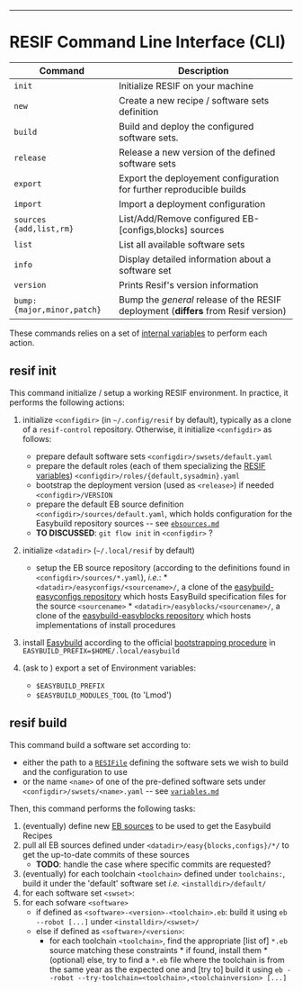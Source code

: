 -------------------------------
# RESIF Command Line Interface (CLI)

| Command                    | Description                                                                         |
|----------------------------|-------------------------------------------------------------------------------------|
| `init`                     | Initialize RESIF on your machine                                                    |
| `new`                      | Create a new recipe / software sets definition                                      |
| `build`                    | Build and deploy the configured software sets.                                      |
| `release`                  | Release a new version of the defined software sets                                  |
| `export`                   | Export the deployement configuration for further reproducible builds                |
| `import`                   | Import a deployment configuration                                                   |
| `sources {add,list,rm}`    | List/Add/Remove configured EB-[configs,blocks] sources                              |
| `list`                     | List all available software sets                                                    |
| `info`                     | Display detailed information about a software set                                   |
| `version`                  | Prints Resif's version information                                                  |
| `bump:{major,minor,patch}` | Bump the _general_ release of the RESIF deployment (__differs__ from Resif version) |

These commands relies on a set of [internal variables](../variables.md) to perform each action.

## resif init

This command initialize / setup a working RESIF environment.
In practice, it performs the following actions:

1. initialize `<configdir>` (in `~/.config/resif` by default), typically as a clone of a `resif-control` repository.
   Otherwise, it initialize `<configdir>` as follows:
    - prepare default software sets `<configdir>/swsets/default.yaml`
    - prepare the default roles (each of them specializing the [RESIF variables](../variables.md))     `<configdir>/roles/{default,sysadmin}.yaml`
    - bootstrap the deployment version (used as `<release>`) if needed `<configdir>/VERSION`
    - prepare the default EB source definition `<configdir>/sources/default.yaml`, which holds configuration for the Easybuild repository sources -- see [`ebsources.md`](../ebsources.md)
    - __TO DISCUSSED__: `git flow init` in `<configdir>` ?
2. initialize `<datadir>`   (`~/.local/resif`  by default)
    - setup the EB source repository (according to the definitions found in `<configdir>/sources/*.yaml`), _i.e._:
          * `<datadir>/easyconfigs/<sourcename>/`, a clone of the [easybuild-easyconfigs repository](https://github.com/hpcugent/easybuild-easyconfigs) which hosts EasyBuild specification files for the source `<sourcename>`
          * `<datadir>/easyblocks/<sourcename>/`, a clone of the [easybuild-easyblocks repository](https://github.com/hpcugent/easybuild-easyblocks) which hosts implementations of install procedures

3. install [Easybuild](https://hpcugent.github.io/easybuild) according to the official [bootstrapping procedure](http://easybuild.readthedocs.io/en/latest/Installation.html#bootstrapping-easybuild) in `EASYBUILD_PREFIX=$HOME/.local/easybuild`
4. (ask to ) export a set of Environment variables:
     - `$EASYBUILD_PREFIX`
     - `$EASYBUILD_MODULES_TOOL` (to 'Lmod')


## resif build

This command build a software set according to:

* either the path to a [`RESIFile`](../RESIFile.md) defining the software sets we wish to build and the configuration to use
* or the name `<name>` of one of the pre-defined software sets under `<configdir>/swsets/<name>.yaml` -- see [`variables.md`](../variables.md)

Then, this command performs the following tasks:

1. (eventually) define new [EB sources](../ebsources.md) to be used to get the Easybuild Recipes
2. pull all EB sources defined under `<datadir>/easy{blocks,configs}/*/` to get the up-to-date commits of these sources
     - __TODO__: handle the case where specific commits are requested?
3. (eventually) for each toolchain `<toolchain>` defined under `toolchains:`, build it under the 'default' software set _i.e._ `<installdir>/default/`
4. for each software set `<swset>`:
5. for each sofware `<software>`
    * if defined as `<software>-<version>-<toolchain>.eb`: build it using `eb --robot [...]` under `<installdir>/<swset>/`
    * else if defined as `<software>/<version>`:
         - for each toolchain `<toolchain>`, find the appropriate [list of] `*.eb` source matching these constraints
               * if found, install them
               * (optional) else, try to find a `*.eb` file where the toolchain is from the same year as the expected one and [try to] build it using `eb --robot --try-toolchain=<toolchain>,<toolchainversion> [...]`
